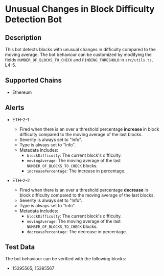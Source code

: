 # Unusual Changes in Block Difficulty Detection Bot

## Description

This bot detects blocks with unusual changes in difficulty compared to the moving average. The bot behaviour can be customized by modifying the fields `NUMBER_OF_BLOCKS_TO_CHECK` and `FINDING_THRESHOLD` in `src/utils.ts`, L4-5.

## Supported Chains

- Ethereum

## Alerts

- ETH-2-1

  - Fired when there is an over a threshold percentage **increase** in block difficulty compared to the moving average of the last blocks.
  - Severity is always set to "Info".
  - Type is always set to "Info".
  - Metadata includes:
    - `blockDifficulty`: The current block's difficulty.
    - `movingAverage`: The moving average of the last `NUMBER_OF_BLOCKS_TO_CHECK` blocks.
    - `increasePercentage`: The increase in percentage.

- ETH-2-2

  - Fired when there is an over a threshold percentage **decrease** in block difficulty compared to the moving average of the last blocks.
  - Severity is always set to "Info".
  - Type is always set to "Info".
  - Metadata includes:
    - `blockDifficulty`: The current block's difficulty.
    - `movingAverage`: The moving average of the last `NUMBER_OF_BLOCKS_TO_CHECK` blocks.
    - `decreasePercentage`: The decrease in percentage.

## Test Data

The bot behaviour can be verified with the following blocks:

- 15395565, 15395567
